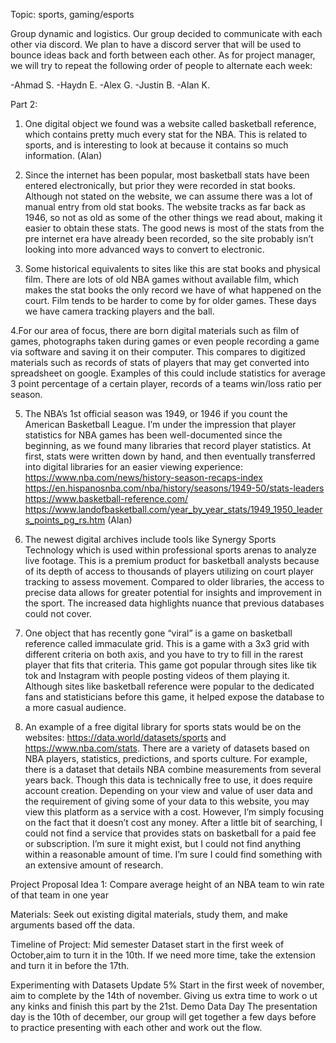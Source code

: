 Topic: sports, gaming/esports

Group dynamic and logistics. 
Our group decided to communicate with each other via discord. We plan to have a discord server that will be used to bounce ideas back and forth between each other. As for project manager, we will try to repeat the following order of people to alternate each week:

-Ahmad S.
-Haydn E.
-Alex G.
-Justin B.
-Alan K.

Part 2: 
1. One digital object we found was a website called basketball reference, which contains pretty much every stat for the NBA. This is related to sports, and is interesting to look at because it contains so much information. (Alan)

2. Since the internet has been popular, most basketball stats have been entered electronically, but prior they were recorded in stat books. Although not stated on the website, we can assume there was a lot of manual entry from old stat books. The website tracks as far back as 1946, so not as old as some of the other things we read about, making it easier to obtain these stats. The good news is most of the stats from the pre internet era have already been recorded, so the site probably isn’t looking into more advanced ways to convert to electronic. 

3. Some historical equivalents to sites like this are stat books and physical film. There are lots of old NBA games without available film, which makes the stat books the only record we have of what happened on the court. Film tends to be harder to come by for older games. These days we have camera tracking players and the ball.
 
4.For our area of focus, there are born digital materials such as film of games, photographs taken during games or even people recording a game via software and saving it on their computer. This compares to digitized materials such as records of stats of players that may get converted into spreadsheet on google. Examples of this could include statistics for average 3 point percentage of a certain player, records of a teams win/loss ratio per season. 

5. The NBA’s 1st official season was 1949, or 1946 if you count the American Basketball League. I’m under the impression that player statistics for NBA games has been well-documented since the beginning, as we found many libraries that record player statistics. At first, stats were written down by hand, and then eventually transferred into digital libraries for an easier viewing experience: https://www.nba.com/news/history-season-recaps-index 
https://en.hispanosnba.com/nba/history/seasons/1949-50/stats-leaders
https://www.basketball-reference.com/
https://www.landofbasketball.com/year_by_year_stats/1949_1950_leaders_points_pg_rs.htm (Alan)

6. The newest digital archives include tools like Synergy Sports Technology which is used within professional sports arenas to analyze live footage. This is a premium product for basketball analysts because of its depth of access to thousands of players utilizing on court player tracking to assess movement. Compared to older libraries, the access to precise data allows for greater potential for insights and improvement in the sport. The increased data highlights nuance that previous databases could not cover. 

7. One object that has recently gone “viral” is a game on basketball reference called immaculate grid. This is a game with a 3x3 grid with different criteria on both axis, and you have to try to fill in the rarest player that fits that criteria. This game got popular through sites like tik tok and Instagram with people posting videos of them playing it. Although sites like basketball reference were popular to the dedicated fans and statisticians before this game, it helped expose the database to a more casual audience. 

8. An example of a free digital library for sports stats would be on the websites: https://data.world/datasets/sports and https://www.nba.com/stats. There are a variety of datasets based on NBA players, statistics, predictions, and sports culture. For example, there is a dataset that details NBA combine measurements from several years back. Though this data is technically free to use, it does require account creation. Depending on your view and value of user data and the requirement of giving some of your data to this website, you may view this platform as a service with a cost. However, I’m simply focusing on the fact that it doesn’t cost any money. After a little bit of searching, I could not find a service that provides stats on basketball for a paid fee or subscription. I’m sure it might exist, but I could not find anything within a reasonable amount of time. I’m sure I could find something with an extensive amount of research. 


Project Proposal
Idea 1: Compare average height of an NBA team to win rate of that team in one year



Materials: Seek out existing digital materials, study them, and make arguments based off the data. 

Timeline of Project:
Mid semester Dataset start in the first week of October,aim to turn it in the 10th. If we need more time, take the extension and turn it in before the 17th. 

Experimenting with Datasets Update 5%
Start in the first week of november, aim to complete by the 14th of november. Giving us extra time to work o
ut any kinks and finish this part by the 21st. 
Demo Data Day
The presentation day is the 10th of december, our group will get together a few days before to practice presenting with each other and work out the flow. 
